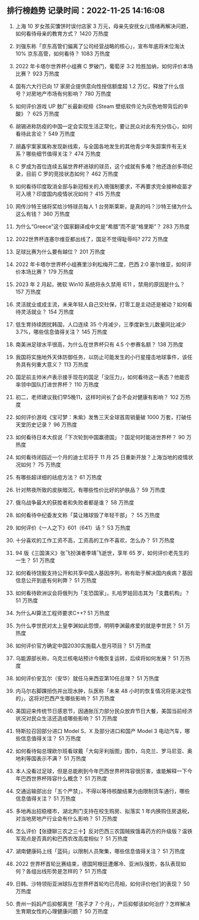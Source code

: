 
## 排行榜趋势 记录时间：2022-11-25 14:16:08
  
  1. 上海 10 岁女孩买馕饼时误付店家 3 万元，母亲先安抚女儿情绪再解决问题，如何看待母亲的教育方式？ 1420 万热度
    
  2. 刘强东称「京东高管们偏离了公司经营战略的核心」，宣布年底将末位淘汰 10% 京东高管，如何看待？ 1083 万热度
    
  3. 2022 年卡塔尔世界杯小组赛 C 罗破门，葡萄牙 3:2 险胜加纳，如何评价本场比赛？ 923 万热度
    
  4. 国有六大行已向 17 家房企提供意向性授信额度超 1.2 万亿，释放了什么信号？对房地产市场有何影响？ 780 万热度
    
  5. 如何评价游戏 UP 敖厂长最新视频《Steam 壁纸软件沦为灰色地带背后的辛酸》？ 625 万热度
    
  6. 胡锡进称防疫的中国一定会实现生活正常化，要让民众对此有充分信心，如何看待此言论？ 549 万热度
    
  7. 胡鑫宇案家属称发现新线索，与全国各地发生的其他青少年失踪案件有无关系？哪些细节值得关注？ 474 万热度
    
  8. C 罗成为首位连续五届世界杯进球的球员，这个成就有多难？他还连创多项纪录，目前 C 罗的竞技状态如何？ 462 万热度
    
  9. 如何看待印度取消全部与新冠相关的入境强制要求，不再要求完全接种疫苗才可入境？印度国内疫情状况如何？ 415 万热度
    
  10. 网传沙特王储将奖给沙特球员每人 1 台劳斯莱斯，是真的吗？沙特王储为什么这么有钱？ 360 万热度
    
  11. 为什么“Greece”这个国家翻译成中文是“希腊”而不是“格里斯”？ 283 万热度
    
  12. 2022世界杯连塞尔维亚都出线了，国足不觉得耻辱吗? 272 万热度
    
  13. 足球比赛为什么要有越位？ 201 万热度
    
  14. 2022 年卡塔尔世界杯小组赛里沙利松梅开二度，巴西 2:0 塞尔维亚，如何评价本场比赛？ 179 万热度
    
  15. 2023 年 2 月起，微软 Win10 系统将永久禁用 IE11 ，禁用的原因是什么？ 157 万热度
    
  16. 灵活就业或成主流，未来年轻人自己交社保，打零工是主动还是被动？如何看待灵活就业？ 154 万热度
    
  17. 低生育持续困扰韩国，人口连续 35 个月减少，三季度新生儿数量同比减少 3.7%，哪些信息值得关注？ 145 万热度
    
  18. 南美洲足球水平很高，为什么在世界杯只有 4.5 个参赛名额？ 138 万热度
    
  19. 我国将实施地外天体防御任务，以防止可能发生的小行星撞击地球事件，该任务具有何重大意义？ 113 万热度
    
  20. 国足前主帅米卢表示接手现在的国足「没压力」，如何看待这一表态？他能否率领中国队打进世界杯？ 110 万热度
    
  21. 初二，老师建议我们早5晚11，这样时间长了会不会对健康有影响？ 102 万热度
    
  22. 如何评价游戏《宝可梦：朱紫》发售三天全球首周销量破 1000 万套，打破任天堂历史记录？ 96 万热度
    
  23. 如何看待日本大叔说「下次轮到中国赢德国」？国足何时能进世界杯？ 90 万热度
    
  24. 如何看待闭园近一个月的迪士尼将于 11 月 25 日重新开放？上海当地的疫情状况如何？ 75 万热度
    
  25. 有哪些超详细的祛痘方法？ 61 万热度
    
  26. 针对熬夜所致的皮肤暗沉，有哪些性价比好的护肤品？ 59 万热度
    
  27. 俄乌战争最大的获胜者和失败者都是谁？ 58 万热度
    
  28. 如何看待中纪委发文称「莫让赌球毁了年轻干部」？ 55 万热度
    
  29. 如何评价《一人之下》601（641）话？ 53 万热度
    
  30. 十分喜欢的工作工资不高，工资高的工作不喜欢，怎么办？ 51 万热度
    
  31. 94 版《三国演义》张飞扮演者李靖飞逝世，享年 65 岁，如何评价老先生的一生？ 51 万热度
    
  32. 如何看待饶毅支持公开和共享中国人基因序列，称有助于解决国内疾病？基因信息公开到底有何利弊？ 51 万热度
    
  33. 如何看待欧洲议会将俄列为「支恐国家」，扎哈罗娃回击其为「支蠢机构」？ 51 万热度
    
  34. 为什么AI算法工程师要求C++? 51 万热度
    
  35. 为什么李世民对太上皇李渊如此怨恨，明明李渊最疼爱的就是李世民？ 51 万热度
    
  36. 如何评价官方确定中国2030实施载人登月项目？ 51 万热度
    
  37. 乌能源部长称，乌克兰核电站预计今晚恢复运转，后续将如何发展？ 51 万热度
    
  38. 如何评价安瓦尔（安华）就任马来西亚第10任总理？ 51 万热度
    
  39. 内马尔右脚踝扭伤并出现水肿，队医称「未来 48 小时的恢复情况将是决定性的」，这将对巴西产生哪些影响？ 51 万热度
    
  40. 美国迎来传统节日感恩节，因通胀压力部分民众放弃节日大餐，美国当前经济状况对民众生活还造成哪些影响？ 51 万热度
    
  41. 特斯拉召回部分进口 Model S、X 及部分进口和国产 Model 3 电动汽车，哪些信息值得关注？ 51 万热度
    
  42. 如何看待匈总理欧尔班看球戴「大匈牙利版图」围巾，乌克兰、罗马尼亚、奥地利等国表示不满？ 51 万热度
    
  43. 本人没看过足球，但是总能刷到今年巴西世界杯阵容很厉害，谁能解释一下今年巴西世界杯阵容什么概念？ 51 万热度
    
  44. 交通运输部出台「五个严禁」，不得以等待核酸结果为由限制货车通行，哪些信息值得关注？ 51 万热度
    
  45. 多地再出招稳楼市，湖北荆门支持在校生购房、拟落实 1 年内换购住房退税，对当地房地产行业会有什么影响？ 51 万热度
    
  46. 怎么评价【张捷聊三农之三十】反对巴西三农国贼挨饿毒药方的升级版？温铁军观点是否真的和巴西农改高度相似？ 51 万热度
    
  47. 湖南健康码上线「蓝码」以限制人员聚集，哪些信息值得关注？ 51 万热度
    
  48. 2022 世界杯首轮比赛结束，德国阿根廷遭爆冷、亚洲队强势，各队表现如何？各组出线形势是怎样的？ 51 万热度
    
  49. 日韩、沙特领衔亚洲球队在世界杯首轮均已亮相，如何评价他们的表现？ 50 万热度
    
  50. 贵州一妈妈产后抑郁离世「孩子才 7 个月」，产后抑郁该如何治疗？怎样解决生育期女性的心理健康问题？ 50 万热度
    